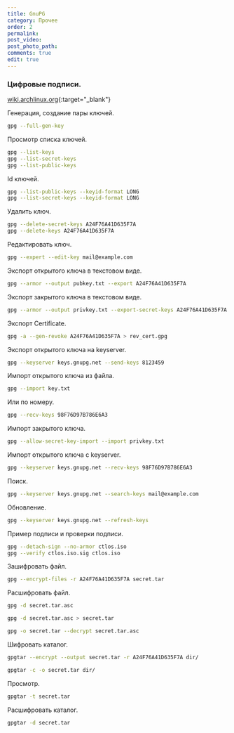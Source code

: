 ```yaml
---
title: GnuPG
category: Прочее
order: 2
permalink:
post_video: 
post_photo_path: 
comments: true
edit: true
---
```


### Цифровые подписи.

[wiki.archlinux.org](https://wiki.archlinux.org/index.php/GnuPG_(%D0%A0%D1%83%D1%81%D1%81%D0%BA%D0%B8%D0%B9)){:target="_blank"}

Генерация, создание пары ключей.
```bash
gpg --full-gen-key
```

Просмотр списка ключей.
```bash
gpg --list-keys
gpg --list-secret-keys
gpg --list-public-keys
```

Id ключей.
```bash
gpg --list-public-keys --keyid-format LONG
gpg --list-secret-keys --keyid-format LONG
```

Удалить ключ.
```bash
gpg --delete-secret-keys A24F76A41D635F7A
gpg --delete-keys A24F76A41D635F7A
```

Редактировать ключ.
```bash
gpg --expert --edit-key mail@example.com
```

Экспорт открытого ключа в текстовом виде.
```bash
gpg --armor --output pubkey.txt --export A24F76A41D635F7A
```

Экспорт закрытого ключа в текстовом виде.
```bash
gpg --armor --output privkey.txt --export-secret-keys A24F76A41D635F7A
```

Экспорт Certificate.
```bash
gpg -a --gen-revoke A24F76A41D635F7A > rev_cert.gpg
```

Экспорт открытого ключа на keyserver.
```bash
gpg --keyserver keys.gnupg.net --send-keys 8123459
```

Импорт открытого ключа из файла.
```bash
gpg --import key.txt
```
Или по номеру.
```bash
gpg --recv-keys 98F76D97B786E6A3
```

Импорт закрытого ключа.
```bash
gpg --allow-secret-key-import --import privkey.txt
```

Импорт открытого ключа с keyserver.
```bash
gpg --keyserver keys.gnupg.net --recv-keys 98F76D97B786E6A3
```

Поиск.
```bash
gpg --keyserver keys.gnupg.net --search-keys mail@example.com
```

Обновление.
```bash
gpg --keyserver keys.gnupg.net --refresh-keys
```

Пример подписи и проверки подписи.
```bash
gpg --detach-sign --no-armor ctlos.iso
gpg --verify ctlos.iso.sig ctlos.iso
```

Зашифровать файл.
```bash
gpg --encrypt-files -r A24F76A41D635F7A secret.tar
```

Расшифровать файл.
```bash
gpg -d secret.tar.asc

gpg -d secret.tar.asc > secret.tar

gpg -o secret.tar --decrypt secret.tar.asc
```

Шифровать каталог.
```bash
gpgtar --encrypt --output secret.tar -r A24F76A41D635F7A dir/

gpgtar -c -o secret.tar dir/
```

Просмотр.
```bash
gpgtar -t secret.tar
```

Расшифровать каталог.
```bash
gpgtar -d secret.tar
```